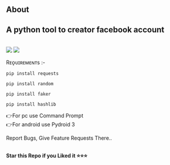 
## About
<h2>A python tool to creator facebook account</h2>
<br>
<img src="https://files.catbox.moe/cblu75.png">

<img src="https://files.catbox.moe/f95sto.png">

Rᴇᴏ̨ᴜɪʀᴇᴍᴇɴᴛs :-
```
pip install requests

pip install random

pip install faker

pip install hashlib

```

👉For pc use  Command Prompt <br>
👉For android use  Pydroid 3
  
Report Bugs, Give Feature Requests There..   

##

   **Star this Repo if you Liked it ⭐⭐⭐**
